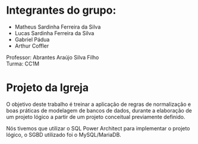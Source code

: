 # Integrantes do grupo:
* Matheus Sardinha Ferreira da Silva
* Lucas Sardinha Ferreira da Silva
* Gabriel Pádua
* Arthur Coffler

Professor: Abrantes Araújo Silva Filho  
Turma: CC1M

# Projeto da Igreja
O objetivo deste trabalho é treinar a aplicação de regras de normalização e boas práticas de
modelagem de bancos de dados, durante a elaboração de um projeto lógico a partir de um projeto
conceitual previamente definido.

Nós tivemos que utilizar o SQL Power Architect para implementar o projeto lógico, o SGBD utilizado foi o MySQL/MariaDB.
